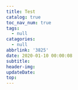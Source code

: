 ```yaml
---
title: Test
catalog: true
toc_nav_num: true
tags:
  - null
catagories:
  - null
abbrlink: '3825'
date: 2020-01-10 00:00:08
subtitle:
header-img:
updateDate:
top:
---
```

